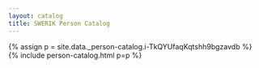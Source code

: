 ```yaml
---
layout: catalog
title: SWERIK Person Catalog
---
```

{% assign p = site.data._person-catalog.i-TkQYUfaqKqtshh9bgzavdb %}
{% include person-catalog.html p=p %}

